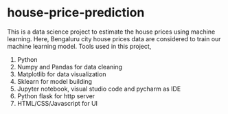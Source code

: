 # house-price-prediction
This is a data science project to estimate the house prices using machine learning.
Here, Bengaluru city house prices data are considered to train our machine learning model.
Tools used in this project,
1) Python
2) Numpy and Pandas for data cleaning
3) Matplotlib for data visualization
4) Sklearn for model building
5) Jupyter notebook, visual studio code and pycharm as IDE
6) Python flask for http server
7) HTML/CSS/Javascript for UI
